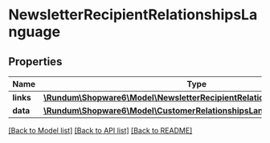 # NewsletterRecipientRelationshipsLanguage

## Properties
Name | Type | Description | Notes
------------ | ------------- | ------------- | -------------
**links** | [**\Rundum\Shopware6\Model\NewsletterRecipientRelationshipsLanguageLinks**](NewsletterRecipientRelationshipsLanguageLinks.md) |  | [optional] 
**data** | [**\Rundum\Shopware6\Model\CustomerRelationshipsLanguageData**](CustomerRelationshipsLanguageData.md) |  | [optional] 

[[Back to Model list]](../../README.md#documentation-for-models) [[Back to API list]](../../README.md#documentation-for-api-endpoints) [[Back to README]](../../README.md)

